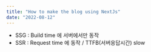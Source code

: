 ```yaml
---
title: "How to make the blog using NextJs"
date: "2022-08-12"
---
```


* SSG : Build time 에 서버에서만 동작
* SSR : Request time 에 동작 / TTFB(서버응답시간) slow